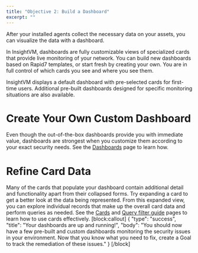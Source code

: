```yaml
---
title: "Objective 2: Build a Dashboard"
excerpt: ""
---
```

After your installed agents collect the necessary data on your assets, you can visualize the data with a dashboard.

In InsightVM, dashboards are fully customizable views of specialized cards that provide live monitoring of your network.  You can build new dashboards based on Rapid7 templates, or start fresh by creating your own.  You are in full control of which cards you see and where you see them.

InsightVM displays a default dashboard with pre-selected cards for first-time users.  Additional pre-built dashboards designed for specific monitoring situations are also available.

# Create Your Own Custom Dashboard

Even though the out-of-the-box dashboards provide you with immediate value, dashboards are strongest when you customize them according to your exact security needs.  See the [Dashboards](doc:dashboards) page to learn how.

# Refine Card Data

Many of the cards that populate your dashboard contain additional detail and functionality apart from their collapsed forms.  Try expanding a card to get a better look at the data being represented.  From this expanded view, you can explore individual records that make up the overall card data and perform queries as needed.  See the [Cards](doc:cards) and [Query filter guide](doc:query-filter-guide) pages to learn how to use cards effectively.
[block:callout]
{
  "type": "success",
  "title": "Your dashboards are up and running!",
  "body": "You should now have a few pre-built and custom dashboards monitoring the security issues in your environment.  Now that you know what you need to fix, create a Goal to track the remediation of these issues."
}
[/block]